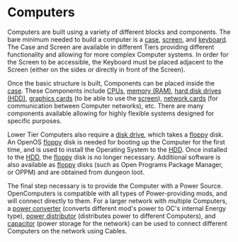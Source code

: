 # Computers

Computers are built using a variety of different blocks and components. The bare minimum needed to build a computer is a [case](case1.md), [screen](screen1.md), and [keyboard](keyboard.md). The Case and Screen are available in different Tiers providing different functionality and allowing for more complex Computer systems. In order for the Screen to be accessible, the Keyboard must be placed adjacent to the Screen (either on the sides or directly in front of the Screen). 

Once the basic structure is built, Components can be placed inside the [case](case1.md). These Components include [CPUs](cpu1.md), [memory (RAM)](ram1.md), [hard disk drives (HDD)](hdd1.md), [graphics cards](gpu1.md) (to be able to use the [screen](screen1.md)), [network cards](lanCard.md) (for communication between Computer networks), etc. There are many components available allowing for highly flexible systems designed for specific purposes. 

Lower Tier Computers also require a [disk drive](diskDrive.md), which takes a [floppy](floppy.md) disk. An OpenOS [floppy](floppy.md) disk is needed for booting up the Computer for the first time, and is used to install the Operating System to the [HDD](hdd1.md). Once installed to the [HDD](hdd1.md), the [floppy](floppy.md) disk is no longer necessary. Additional software is also available as [floppy](floppy.md) disks (such as Open Programs Package Manager, or OPPM) and are obtained from dungeon loot. 

The final step necessary is to provide the Computer with a Power Source. OpenComputers is compatible with all types of Power-providing mods, and will connect directly to them. For a larger network with multiple Computers, a [power converter](powerConverter.md) (converts different mod's power to OC's internal Energy type), [power distributor](powerDistributor.md) (distributes power to different Computers), and [capacitor](capacitor.md) (power storage for the network) can be used to connect different Computers on the network using Cables. 